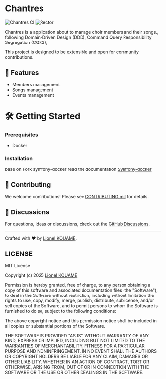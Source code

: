 # Chantres

![Chantres CI](https://github.com/lionelkouame/chantres/actions/workflows/ci.yml/badge.svg)
![Rector](https://github.com/lionelkouame/chantres/actions/workflows/ci.yml/badge.svg?branch=main&label=rector)



Chantres is a application about to manage choir members and their songs.,
following Domain-Driven Design (DDD),
Command Query Responsibility Segregation (CQRS),

This project is designed to be extensible and open for community contributions.

## 🚀 Features
- Members management
- Songs management
- Events management

# 🛠️ Getting Started

### Prerequisites
- Docker

### Installation
base on Fork symfony-docker read the documentation
[Symfony-docker](docs/symfony-docker.md)


## 🤝 Contributing
We welcome contributions! Please see [CONTRIBUTING.md](CONTRIBUTING.md) for details.

## 💬 Discussions
For questions, ideas or discussions, check out the [GitHub Discussions](https://github.com/yourusername/quiz-master/discussions).

---

Crafted with ❤️ by [Lionel KOUAME](https://github.com/lionelkouame).

## LICENSE

MIT License

Copyright (c) 2025 [Lionel KOUAME](https://github.com/lionelkouame)

Permission is hereby granted, free of charge, to any person obtaining a copy
of this software and associated documentation files (the "Software"), to deal
in the Software without restriction, including without limitation the rights
to use, copy, modify, merge, publish, distribute, sublicense, and/or sell
copies of the Software, and to permit persons to whom the Software is
furnished to do so, subject to the following conditions:

The above copyright notice and this permission notice shall be included in all
copies or substantial portions of the Software.

THE SOFTWARE IS PROVIDED "AS IS", WITHOUT WARRANTY OF ANY KIND, EXPRESS OR
IMPLIED, INCLUDING BUT NOT LIMITED TO THE WARRANTIES OF MERCHANTABILITY,
FITNESS FOR A PARTICULAR PURPOSE AND NONINFRINGEMENT. IN NO EVENT SHALL THE
AUTHORS OR COPYRIGHT HOLDERS BE LIABLE FOR ANY CLAIM, DAMAGES OR OTHER
LIABILITY, WHETHER IN AN ACTION OF CONTRACT, TORT OR OTHERWISE, ARISING FROM,
OUT OF OR IN CONNECTION WITH THE SOFTWARE OR THE USE OR OTHER DEALINGS IN THE
SOFTWARE.
